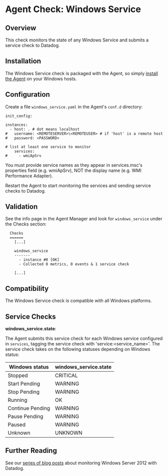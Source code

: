 # Agent Check: Windows Service

## Overview

This check monitors the state of any Windows Service and submits a service check to Datadog.

## Installation

The Windows Service check is packaged with the Agent, so simply [install the Agent](https://app.datadoghq.com/account/settings#agent) on your Windows hosts.

## Configuration

Create a file `windows_service.yaml` in the Agent's `conf.d` directory:

```
init_config:

instances:
  - host: . # dot means localhost
#   username: <REMOTESERVER>\<REMOTEUSER> # if 'host' is a remote host
#   password: <PASSWORD>

# list at least one service to monitor
    services:
#     - wmiApSrv
```

You must provide service names as they appear in services.msc's properties field (e.g. wmiApSrv), NOT the display name (e.g. WMI Performance Adapter).

Restart the Agent to start monitoring the services and sending service checks to Datadog.

## Validation

See the info page in the Agent Manager and look for `windows_service` under the Checks section:

```
  Checks
  ======
    [...]

    windows_service
    -------
      - instance #0 [OK]
      - Collected 0 metrics, 0 events & 1 service check

    [...]
```

## Compatibility

The Windows Service check is compatible with all Windows platforms.

## Service Checks

**windows_service.state**:

The Agent submits this service check for each Windows service configured in `services`, tagging the service check with 'service:<service_name>'. The service check takes on the following statuses depending on Windows status:

|Windows status|windows_service.state|
|---|---|
|Stopped|CRITICAL|
|Start Pending|WARNING|
|Stop Pending|WARNING|
|Running|OK|
|Continue Pending|WARNING|
|Pause Pending|WARNING|
|Paused|WARNING|
|Unknown|UNKNOWN|

## Further Reading

See our [series of blog posts](https://www.datadoghq.com/blog/monitoring-windows-server-2012) about monitoring Windows Server 2012 with Datadog.
